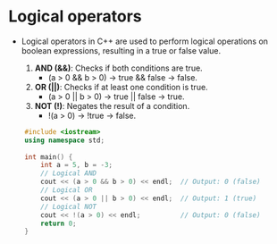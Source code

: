 # Logical operators
- Logical operators in C++ are used to perform logical operations on boolean expressions, resulting in a true or false value.

  1. **AND (&&)**: Checks if both conditions are true.
     - (a > 0 && b > 0) → true && false → false.
  2. **OR (||)**: Checks if at least one condition is true.
     - (a > 0 || b > 0) → true || false → true.
  3. **NOT (!)**: Negates the result of a condition.
     - !(a > 0) → !true → false.

```cpp
    #include <iostream>
    using namespace std;
    
    int main() {
        int a = 5, b = -3;
        // Logical AND
        cout << (a > 0 && b > 0) << endl;  // Output: 0 (false)
        // Logical OR
        cout << (a > 0 || b > 0) << endl;  // Output: 1 (true)
        // Logical NOT
        cout << !(a > 0) << endl;          // Output: 0 (false)
        return 0;
    }
```
